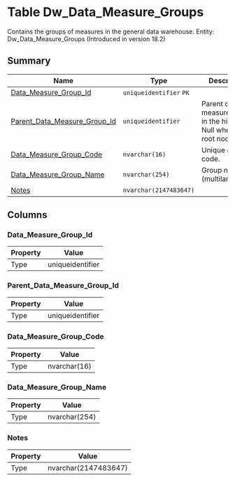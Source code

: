 # Table Dw_Data_Measure_Groups

Contains the groups of measures in the general data warehouse. Entity: Dw_Data_Measure_Groups (Introduced in version 18.2)

## Summary

| Name | Type | Description |
| - | - | --- |
|[Data_Measure_Group_Id](#data_measure_group_id)|`uniqueidentifier` `PK`||
|[Parent_Data_Measure_Group_Id](#parent_data_measure_group_id)|`uniqueidentifier` |Parent data measure group in the hierarchy. Null when this is root node.|
|[Data_Measure_Group_Code](#data_measure_group_code)|`nvarchar(16)` |Unique group code.|
|[Data_Measure_Group_Name](#data_measure_group_name)|`nvarchar(254)` |Group name (multilanguage).|
|[Notes](#notes)|`nvarchar(2147483647)` ||

## Columns

### Data_Measure_Group_Id

| Property | Value |
| - | - |
|Type|uniqueidentifier|

### Parent_Data_Measure_Group_Id

| Property | Value |
| - | - |
|Type|uniqueidentifier|

### Data_Measure_Group_Code

| Property | Value |
| - | - |
|Type|nvarchar(16)|

### Data_Measure_Group_Name

| Property | Value |
| - | - |
|Type|nvarchar(254)|

### Notes

| Property | Value |
| - | - |
|Type|nvarchar(2147483647)|


